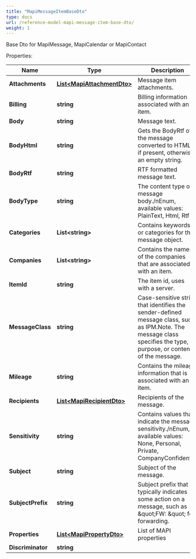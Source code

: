 ```yaml
---
title: "MapiMessageItemBaseDto"
type: docs
url: /reference-model-mapi-message-item-base-dto/
weight: 1
---
```

Base Dto for MapiMessage, MapiCalendar or MapiContact             

Properties:

Name | Type | Description | Notes
---- | ---- | ----------- | -----
**Attachments** | [**List&lt;MapiAttachmentDto&gt;**](/email/reference-model-mapi-attachment-dto/) | Message item attachments.              | [optional] 
**Billing** | **string** | Billing information associated with an item.              | [optional] 
**Body** | **string** | Message text.              | [optional] 
**BodyHtml** | **string** | Gets the BodyRtf of the message converted to HTML, if present, otherwise an empty string.              | [optional] 
**BodyRtf** | **string** | RTF formatted message text.              | [optional] 
**BodyType** | **string** | The content type of message body./nEnum, available values: PlainText, Html, Rtf | 
**Categories** | **List&lt;string&gt;** | Contains keywords or categories for the message object.              | [optional] 
**Companies** | **List&lt;string&gt;** | Contains the names of the companies that are associated with an item.              | [optional] 
**ItemId** | **string** | The item id, uses with a server.              | [optional] 
**MessageClass** | **string** | Case-sensitive string that identifies the sender-defined message class, such as IPM.Note. The message class specifies the type, purpose, or content of the message.              | [optional] 
**Mileage** | **string** | Contains the mileage information that is associated with an item.              | [optional] 
**Recipients** | [**List&lt;MapiRecipientDto&gt;**](/email/reference-model-mapi-recipient-dto/) | Recipients of the message.              | [optional] 
**Sensitivity** | **string** | Contains values that indicate the message sensitivity./nEnum, available values: None, Personal, Private, CompanyConfidential | 
**Subject** | **string** | Subject of the message.              | [optional] 
**SubjectPrefix** | **string** | Subject prefix that typically indicates some action on a message, such as \&quot;FW: \&quot; for forwarding.              | [optional] 
**Properties** | [**List&lt;MapiPropertyDto&gt;**](/email/reference-model-mapi-property-dto/) | List of MAPI properties              | [optional] 
**Discriminator** | **string** |  | 


